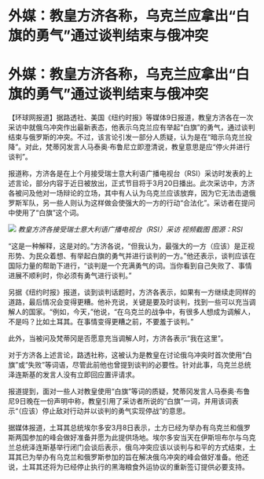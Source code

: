 # 外媒：教皇方济各称，乌克兰应拿出“白旗的勇气”通过谈判结束与俄冲突

# 外媒：教皇方济各称，乌克兰应拿出“白旗的勇气”通过谈判结束与俄冲突

【环球网报道】据路透社、美国《纽约时报》等媒体9日报道，教皇方济各在一次采访中就俄乌冲突作出最新表态，他表示乌克兰应有举起“白旗”的勇气，通过谈判结束与俄罗斯的冲突。不过，该言论引发一部分人质疑，认为是在“暗示乌克兰投降”。对此，梵蒂冈发言人马泰奥·布鲁尼立即澄清说，教皇意思是应“停火并进行谈判”。

报道称，方济各是在上个月接受瑞士意大利语广播电视台（RSI）采访时发表的上述言论，部分内容于近日被放出，正式节目将于3月20日播出。此次采访中，方济各被问及他对一场辩论的立场，其中有人认为乌克兰应该放弃，因为它无法击退俄罗斯军队，另一些人则认为这样做会使强大的一方的行动“合法化”。采访者在提问中使用了“白旗”这个词。

![](https://inews.gtimg.com/om_bt/OWLFVAV2sUjEHnxVw_N6w80LVH6yqDfsDzvuBoWSi83y8AA/1000)
_教皇方济各接受瑞士意大利语广播电视台（RSI）采访 视频截图 图源：RSI_

“这是一种解释，这是对的。”方济各说，“但我认为，最强大的一方（应该）是正视形势、为民众着想、有举起白旗的勇气并进行谈判的一方。”他还表示，谈判应该在国际力量的帮助下进行，“谈判是一个充满勇气的词。当你看到自己失败了、事情进展不顺利时，你必须有勇气进行谈判。”

另据《纽约时报》报道，谈到谈判话题时，方济各表示，如果有一方继续走同样的道路，最后情况会变得更糟。他补充说，关键是要及时谈判，找到一些可以充当调解人的国家。“例如，今天，”他说，“在乌克兰的战争中，有很多人想成为调解人，不是吗？比如土耳其。在事情变得更糟之前，不要羞于谈判。”

此外，当被问及梵蒂冈是否愿意充当调解人时，方济各表示“我在这里”。

对于方济各上述言论，路透社称，这被认为是教皇在讨论俄乌冲突时首次使用“白旗”或“失败”等词语，尽管此前他也曾提到谈判的必要性。针对此事，乌克兰总统泽连斯基的发言人没有立即回应置评请求。

报道提到，面对一些人对教皇使用“白旗”等词的质疑，梵蒂冈发言人马泰奥·布鲁尼9日晚在一份声明中称，教皇引用了采访者所说的“白旗”一词，并用该词表示“（应该）停止敌对行动并以谈判的勇气实现停战”的意思。

据媒体报道，土耳其总统埃尔多安3月8日表示，土方已经为举办有乌克兰和俄罗斯两国参加的峰会做好准备并愿为此提供场地。埃尔多安当天在伊斯坦布尔与乌克兰总统泽连斯基举行闭门会谈后表示，俄乌冲突应该以谈判与和平的方式结束，土耳其已为举办有乌克兰和俄罗斯参加的旨在解决俄乌冲突的峰会做好准备。他还说，土耳其还将为已经停止执行的黑海粮食外运协议的重新签订提供必要支持。

